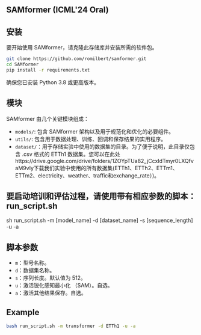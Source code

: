 ## SAMformer (ICML'24 Oral)

## 安装
要开始使用 SAMformer，请克隆此存储库并安装所需的软件包。

```bash
git clone https://github.com/romilbert/samformer.git
cd SAMformer
pip install -r requirements.txt
```

确保您已安装 Python 3.8 或更高版本。

## 模块
SAMformer 由几个关键模块组成：
- `models/`: 包含 SAMformer 架构以及用于规范化和优化的必要组件。
- `utils/`: 包含用于数据处理、训练、回调和保存结果的实用程序。
- `dataset/`：用于存储实验中使用的数据集的目录。为了便于说明，此目录仅包含 .csv 格式的 ETTh1 数据集。您可以在此处https://drive.google.com/drive/folders/1ZOYpTUa82_jCcxIdTmyr0LXQfvaM9vIy下载我们实验中使用的所有数据集(ETTh1、ETTh2、ETTm1、ETTm2、electricity、weather、traffic和exchange_rate）)。

## 要启动培训和评估过程，请使用带有相应参数的脚本：run_script.sh
sh run_script.sh -m [model_name] -d [dataset_name] -s [sequence_length] -u -a

## 脚本参数
-  `m`：型号名称。
-  `d`：数据集名称。
-  `s`：序列长度。默认值为 512。
-  `u`：激活锐化感知最小化 （SAM）。自选。
-  `a`：激活其他结果保存。自选。

## Example
```bash
bash run_script.sh -m transformer -d ETTh1 -u -a
```